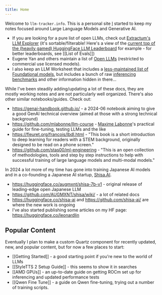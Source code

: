 ```yaml
---
title: Home
---
```

Welcome to `llm-tracker.info`. This is a personal site [I](https://leonardlin.com/) started to keep my notes focused around Large Language Models and Generative AI.
- If you are looking for a pure list of open LLMs, check out [Extractum's LLM Explorer](https://llm.extractum.io/) (it's sortable/filterable! Here's a view of the [current top of the (heavily gamed) HuggingFace LLM Leaderboard](https://llm.extractum.io/list/?lbonly) for example - for better leaderboards, see [[List of Evals]])
- Eugene Yan and others maintain a list of [Open LLMs](https://github.com/eugeneyan/open-llms) (restricted to commercial use licensed models).
- I also keep an LLM Worksheet that includes a [less-maintained list of Foundational models](https://docs.google.com/spreadsheets/d/1kT4or6b0Fedd-W_jMwYpb63e1ZR3aePczz3zlbJW-Y4/edit#gid=741531996), but includes a bunch of raw [inferencing benchmarks](https://docs.google.com/spreadsheets/d/1kT4or6b0Fedd-W_jMwYpb63e1ZR3aePczz3zlbJW-Y4/edit#gid=1788227831) and other information hidden in there...

While I've been steadily adding/updating a lot of these docs, they are mostly working notes and are not particularly well organized. There's also other similar notebooks/guides. Check out:
* https://genai-handbook.github.io/ - a 2024-06 notebook aiming to give a good GenAI technical overview (aimed at those with a strong technical background)
* https://github.com/mlabonne/llm-course - [Maxime Labonne](https://huggingface.co/mlabonne)'s practical guide for fine-tuning, testing LLMs and the like
* https://fleuret.org/francois/lbdl.html - "This book is a short introduction to deep learning for readers with a STEM background, originally designed to be read on a phone screen."
* https://github.com/stas00/ml-engineering - "This is an open collection of methodologies, tools and step by step instructions to help with successful training of large language models and multi-modal models."

In 2024 a lot more of my time has gone into training Japanese AI models and in a  co-founding a Japanese AI startup, [Shisa.AI](https://shisa.ai/).
* https://huggingface.co/augmxnt/shisa-7b-v1 - original release of leading-edge open Japanese LLM
* https://github.com/AUGMXNT/shisa/wiki/ - a lot of related docs
* https://huggingface.co/shisa-ai and https://github.com/shisa-ai/ are where the new work is ongoing
* I've also started publishing some articles on my HF page: https://huggingface.co/leonardlin

## Popular Content
Eventually I plan to make a custom Quartz component for recently updated, new, and popular content, but for now a few places to start:
- [[Getting Started]] - a good starting point if you're new to the world of LLMs
- [[StyleTTS 2 Setup Guide]] - this seems to show it in searches
- [[AMD GPUs]] - an up-to-date guide on getting ROCm set up for inferencing and updated performance tests
- [[Qwen Fine Tune]] - a guide on Qwen fine-tuning, trying out a number of training scripts.